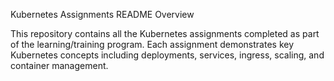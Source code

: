 Kubernetes Assignments README
Overview

This repository contains all the Kubernetes assignments completed as part of the learning/training program. Each assignment demonstrates key Kubernetes concepts including deployments, services, ingress, scaling, and container management.
